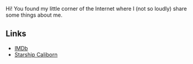 Hi! You found my little corner of the Internet where I (not so loudly) share some things about me.

## Links

- [IMDb](https://www.imdb.me/andrewortwein)
- [Starship Caliborn](https://m.youtube.com/playlist?list=PLN2PsJbAILgmwDTf0oZK5RNBFvPtTx0HQ)
